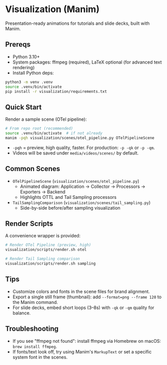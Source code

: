 # Visualization (Manim)

Presentation-ready animations for tutorials and slide decks, built with Manim.

## Prereqs

- Python 3.10+
- System packages: ffmpeg (required), LaTeX optional (for advanced text rendering)
- Install Python deps:

```bash
python3 -m venv .venv
source .venv/bin/activate
pip install -r visualization/requirements.txt
```

## Quick Start

Render a sample scene (OTel pipeline):

```bash
# From repo root (recommended)
source .venv/bin/activate  # if not already
manim -pqh visualization/scenes/otel_pipeline.py OTelPipelineScene
```

- `-pqh` = preview, high quality, faster. For production: `-p -qk` or `-p -qm`.
- Videos will be saved under `media/videos/scenes/` by default.

## Common Scenes

- `OTelPipelineScene` (`visualization/scenes/otel_pipeline.py`)
  - Animated diagram: Application → Collector → Processors → Exporters → Backend
  - Highlights OTTL and Tail Sampling processors
- `TailSamplingComparison` (`visualization/scenes/tail_sampling.py`)
  - Side-by-side before/after sampling visualization

## Render Scripts

A convenience wrapper is provided:

```bash
# Render OTel Pipeline (preview, high)
visualization/scripts/render.sh otel

# Render Tail Sampling comparison
visualization/scripts/render.sh sampling
```

## Tips

- Customize colors and fonts in the scene files for brand alignment.
- Export a single still frame (thumbnail): add `--format=png --frame 120` to the Manim command.
- For slide decks, embed short loops (3–8s) with `-qk` or `-qm` quality for balance.

## Troubleshooting

- If you see "ffmpeg not found": install ffmpeg via Homebrew on macOS: `brew install ffmpeg`.
- If fonts/text look off, try using Manim's `MarkupText` or set a specific system font in the scenes.
